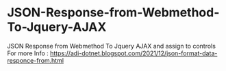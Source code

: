 # JSON-Response-from-Webmethod-To-Jquery-AJAX
JSON Response from Webmethod To Jquery AJAX and assign to controls
 For more Info : https://adi-dotnet.blogspot.com/2021/12/json-format-data-responce-from.html
